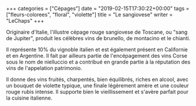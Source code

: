 +++
categories = ["Cépages"]
date = "2019-02-15T17:30:22+00:00"
tags = ["fleurs-colorees", "floral", "violette"] 
title = "Le sangiovese"
writer = "LeChaps"
+++

Originaire d'Italie, l'illustre cépage rouge sangiovese de Toscane, ou "sang de Jupiter", produit les célèbres vins de brunello, de montacino et le chianti.  

Il représente 10% du vignoble italien et est également présent en Californie et en Argentine. Il fait par ailleurs partie de l'encépagement des vins Corse sous le nom de nielluccio et a contribué en grande partie à la réputation des vins de l'appelation patrimonio.  

Il donne des vins fruités, charpentés, bien équilibrés, riches en alcool, avec un bouquet de violette typique, une finale légèrement amère et une couleur rouge rubis intense. Il supporte bien le vieillissement et s'avère parfait pour la cuisine italienne.
